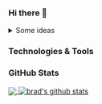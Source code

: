 ### Hi there 👋

<details>
  <summary>Some ideas<summary>
</details>


### Technologies & Tools


### GitHub Stats

<a href="https//:github.com/Bwhiting1/Bwhiting1">
         <img align="center" src ="https://github.com-readme-stats.vercel.app/api/top-langs/?username=Bwhiting1&hide=html&titile_color=ffffff&text_color=c9cacc&icon_color=2bbc8a&bg_color=1d1f21" />
</a>
<a href="https//:github.com/Bwhiting1/Bwhiting1">
    <img align="center" src="http://github-readme-stats.vercel.app/api?username=Bwhiting1&show_icons=true&line_height=27&count_private=true&title_color=ffffff&text_color=c9cacc&icon_color=2bbc8a&bg_color=1d1f21" alt="brad's github stats"/>
</a>
